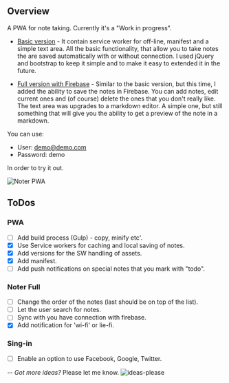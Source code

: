 ## Overview

A PWA for note taking.
Currently it's a "Work in progress".

* [Basic version](https://noter-1.firebaseapp.com/) - It contain service worker for off-line, manifest and a simple text area. All the basic functionality, that allow you to take notes the are saved automatically with or without connection. I used jQuery and bootstrap to keep it simple and to make it easy to extended it in the future.

* [Full version with Firebase](https://noter-1.firebaseapp.com/index-m.html) - Similar to the basic version, but this time, I added the ability to save the notes in Firebase. You can add notes, edit current ones and (of course) delete the ones that you don't really like. The text area was upgrades to a markdown editor. A simple one, but still something that will give you the ability to get a preview of the note in a markdown.

You can use: 
  * User: demo@demo.com 
  * Password: demo

In order to try it out.

![Noter PWA](https://noter-1.firebaseapp.com/noter-1-pwa-x.png)

## ToDos

### PWA
* [ ] Add build process (Gulp) - copy, minify etc'.
* [x] Use Service workers for caching and local saving of notes.
* [x] Add versions for the SW handling of assets.
* [x] Add manifest.
* [ ] Add push notifications on special notes that you mark with "todo".

### Noter Full
* [ ] Change the order of the notes (last should be on top of the list).
* [ ] Let the user search for notes.
* [ ] Sync with you have connection with firebase.
* [x] Add notification for 'wi-fi' or lie-fi.

### Sing-in
* [ ] Enable an option to use Facebook, Google, Twitter.

--
*Got more ideas?*
Please let me know.
![ideas-please](https://noter-1.firebaseapp.com/ideas-minions.png)
